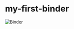 # my-first-binder
[![Binder](https://mybinder.org/badge_logo.svg)](https://mybinder.org/v2/gh/ojasphansekar/my-first-binder/HEAD)
